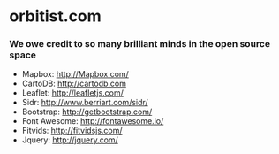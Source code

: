 orbitist.com
==================

### We owe credit to so many brilliant minds in the open source space
* Mapbox: http://Mapbox.com/
* CartoDB: http://cartodb.com
* Leaflet: http://leafletjs.com/
* Sidr: http://www.berriart.com/sidr/
* Bootstrap: http://getbootstrap.com/
* Font Awesome: http://fontawesome.io/
* Fitvids: http://fitvidsjs.com/
* Jquery: http://jquery.com/

